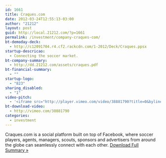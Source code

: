 ```yaml
---
id: 1661
title: Craques.com
date: 2012-03-24T12:55:13-03:00
author: "21212"
layout: post
guid: http://local.21212.com/?p=1661
permalink: /investment/company-craques-com/
bt-demoday-deck:
  - http://c12091704.r4.cf2.rackcdn.com/1-2012/Deck/Craques.ppsx
startup-descricao:
  - Connecting the soccer market.
bt-company-summary:
  - http://dd.21212.com/assets/craques.pdf
bt-financial-summary:
  - ""
startup-logo:
  - "823"
sharing_disabled:
  - "1"
video-pitch:
  - '<iframe src="http://player.vimeo.com/video/38881790?title=0&byline=0&portrait=0" width="620" height="349" frameborder="0" webkitAllowFullScreen mozallowfullscreen allowFullScreen></iframe>'
bt-download-video:
  - http://vimeo.com/38881790
categories:
  - investment
---
```

Craques.com is a social platform built on top of Facebook, where soccer players, agents, managers, scouts, sponsors and advertisers from around the globe can seamlessly connect with each other. <a href="http://dd.21212.com/assets/craques.pdf" target="_blank">Download Full Summary</a><a href="http://dd.21212.com/assets/craques.pdf" target="_blank"> </a><a href="http://dd.21212.com/assets/ainda_tem.pdf" target="_blank">»</a>